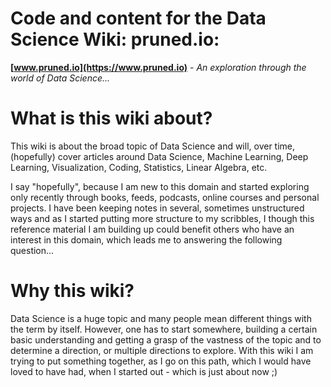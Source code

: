 # Code and content for the Data Science Wiki: pruned.io:

**[www.pruned.io](https://www.pruned.io)** - *An exploration through the world of Data Science...*


# What is this wiki about?

This wiki is about the broad topic of Data Science and will, over time, (hopefully) cover articles around Data Science, Machine Learning, Deep Learning, Visualization, Coding, Statistics, Linear Algebra, etc.

I say "hopefully", because I am new to this domain and started exploring only recently through books, feeds, podcasts, online courses and personal projects. I have been keeping notes in several, sometimes unstructured ways and as I started putting more structure to my scribbles, I though this reference material I am building up could benefit others who have an interest in this domain, which leads me to answering the following question...

# Why this wiki?

Data Science is a huge topic and many people mean different things with the term by itself. However, one has to start somewhere, building a certain basic understanding and getting a grasp of the vastness of the topic and to determine a direction, or multiple directions to explore. With this wiki I am trying to put something together, as I go on this path, which I would have loved to have had, when I started out - which is just about now ;)
